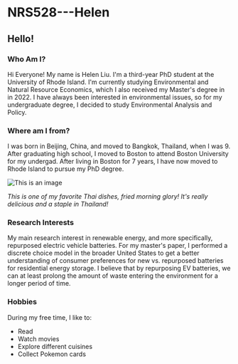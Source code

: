 # NRS528---Helen

## Hello!

### Who Am I?

Hi Everyone! My name is Helen Liu. I'm a third-year PhD student at the University of Rhode Island. I'm currently studying Environmental and Natural Resource Economics, which I also received my Master's degree in in 2022. I have always been interested in environmental issues, so for my undergraduate degree, I decided to study Environmental Analysis and Policy. 

### Where am I from?

I was born in Beijing, China, and moved to Bangkok, Thailand, when I was 9. After graduating high school, I moved to Boston to attend Boston University for my undergad. After living in Boston for 7 years, I have now moved to Rhode Island to pursue my PhD degree. 

![This is an image](https://cdn.foodaciously.com/static/recipes/333cf710-de91-4b63-9b33-929e640813c7/pad-pak-boong-thai-fried-morning-glory-9b21905160d70354dec8cdaab7aa5202-960-q70.jpg)

_This is one of my favorite Thai dishes, fried morning glory! It's really delicious and a staple in Thailand!_

### Research Interests

My main research interest in renewable energy, and more specifically, repurposed electric vehicle batteries. For my master's paper, I performed a discrete choice model in the broader United States to get a better understanding of consumer preferences for new vs. repurposed batteries for residential energy storage. I believe that by repurposing EV batteries, we can at least prolong the amount of waste entering the environment for a longer period of time. 

### Hobbies 

During my free time, I like to:
- Read
- Watch movies
- Explore different cuisines 
- Collect Pokemon cards
